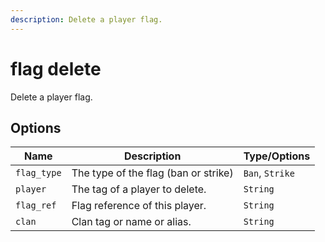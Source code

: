 ```yaml
---
description: Delete a player flag.
---
```


# flag delete

Delete a player flag.

## Options

| Name | Description | Type/Options |
|------|-------------|--------------|
| `flag_type` | The type of the flag (ban or strike) | `Ban`, `Strike` |
| `player` | The tag of a player to delete. | `String` |
| `flag_ref` | Flag reference of this player. | `String` |
| `clan` | Clan tag or name or alias. | `String` |

